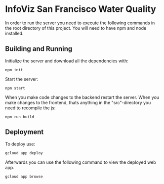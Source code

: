 # InfoViz San Francisco Water Quality

In order to run the server you need to execute the following commands in the root directory of this project.
You will need to have npm and node installed.

## Building and Running

Initialize the server and download all the dependencies with:
```
npm init
```

Start the server:
```
npm start
```

When you make code changes to the backend restart the server.
When you make changes to the frontend, thats anything in the "src"-directory you need to recompile the js:
```
npm run build
```

## Deployment

To deploy use:
```
gcloud app deploy
```

Afterwards you can use the following command to view the deployed web app.

```
gcloud app browse
```